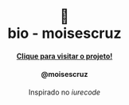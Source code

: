 <h1 align="center">
🔗<br>bio - moisescruz
</h1>

<h4 align="center"><a href="bio-mofru7.vercel.app">Clique para visitar o projeto!</a></h4>
<h4 align="center">@moisescruz</h4>

<p align="center">Inspirado no <i>iurecode</i></p>
